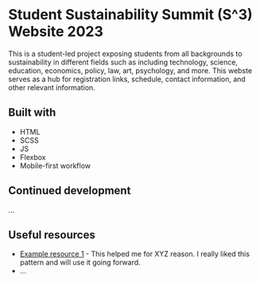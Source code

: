 # Student Sustainability Summit (S^3) Website 2023

This is a student-led project exposing students from all backgrounds to sustainability in different fields such as including technology, science, education, economics, policy, law, art, psychology, and more. This webste serves as a hub for registration links, schedule, contact information, and other relevant information.

## Built with
- HTML
- SCSS
- JS
- Flexbox
- Mobile-first workflow

## Continued development

...

## Useful resources

- [Example resource 1](https://www.example.com) - This helped me for XYZ reason. I really liked this pattern and will use it going forward.
- ...




